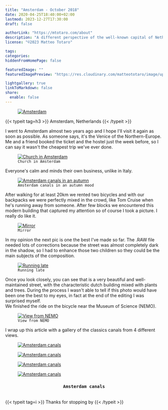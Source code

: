 ```yaml
---
title: "Amsterdam - October 2018"
date: 2020-04-25T18:40:00+02:00
lastmod: 2023-12-27T17:30:00
draft: false

authorLink: "https://mtotaro.com/about"
description: "A different perspective of the well-known capital of Netherlands"
license: "©2023 Matteo Totaro"

tags:
categories:
hiddenFromHomePage: false

featuredImage: ""
featuredImagePreview: "https://res.cloudinary.com/matteototaro/image/upload/f_auto,q_auto/v1/amsterdam/11"

lightgallery: true
linkToMarkdown: false
share:
  enable: false
---
```


<div class="container-fluid">
	<div class="ratio-box fade-box">
		<figure>
			<a class="lightgallery" 
				href=https://res.cloudinary.com/matteototaro/image/upload/f_auto,q_auto/v1/amsterdam/9
				title="Amsterdam"
				data-thumbnail=https://res.cloudinary.com/matteototaro/image/upload/f_auto,q_auto/v1/amsterdam/9
				data-sub-html="Amsterdam">
				<img class="lazyload blur-up"
					data-src=https://res.cloudinary.com/matteototaro/image/upload/f_auto,q_auto/v1/amsterdam/9
					data-sizes=auto
					alt="Amsterdam"></a>
		</figure>
		<div class="col-md-8 col-md-push-2 no-padding-left" >
			{{< typeit tag=h3 >}} Amsterdam, Netherlands {{< /typeit >}}
			<p>I went to Amsterdam almost two years ago and I hope I'll visit it again as soon as possible. As someone says, it's the Venice of the  Northern-Europe. Me and a friend booked the ticket and the hostel just the week before, so I can say it wasn't the cheapest trip we've ever done.</p>
		 </div>
		<figure>
			<a class="lightgallery" 
				href=https://res.cloudinary.com/matteototaro/image/upload/f_auto,q_auto/v1/amsterdam/6
				title="Church in Amsterdam"
				data-thumbnail=https://res.cloudinary.com/matteototaro/image/upload/f_auto,q_auto/v1/amsterdam/6
				data-sub-html="Church in Amsterdam">
				<img class="lazyload blur-up"
					src=https://res.cloudinary.com/matteototaro/image/upload/f_auto,q_auto/v1/amsterdam/6
					data-src=https://res.cloudinary.com/matteototaro/image/upload/f_auto,q_auto/v1/amsterdam/6
					data-sizes=auto
					alt="Church in Amsterdam"></a>
					<figcaption class=image-caption>
						<code>Church in Amsterdam</code>
					</figcaption>
		</figure>
	    <div class="col-md-8 col-md-push-2 no-padding-left" >
			<p>Everyone's calm and minds their own business, unlike in Italy.</p>
		 </div>
		<figure>
			<a class="lightgallery" 
				href=https://res.cloudinary.com/matteototaro/image/upload/f_auto,q_auto/v1/amsterdam/7
				title="Amsterdam canals in an autumn"
				data-thumbnail=https://res.cloudinary.com/matteototaro/image/upload/f_auto,q_auto/v1/amsterdam/7
				data-sub-html="Amsterdam canals in an autumn">
				<img class="lazyload blur-up"
					src=https://res.cloudinary.com/matteototaro/image/upload/f_auto,q_auto/v1/amsterdam/7
					data-src=https://res.cloudinary.com/matteototaro/image/upload/f_auto,q_auto/v1/amsterdam/7
					data-sizes=auto
					alt="Amsterdam canals in an autumn"></a>
					<figcaption class=image-caption>
						<code>Amsterdam canals in an autumn mood</code>
					</figcaption>
		</figure>
	    <div class="col-md-8 col-md-push-2 no-padding-left" >
			<p>After walking for at least 20km we rented two bicycles and with our backpacks we were perfectly mixed in the crowd, like Tom Cruise when he's running away from someone. After few blocks we encountered this modern building that captured my attention so of course I took a picture. I really do like it.</p>
		 </div>
		<figure>
			<a class="lightgallery" 
				href="https://res.cloudinary.com/matteototaro/image/upload/f_auto,q_auto/v1/amsterdam/11"
				title="Mirror"
				data-thumbnail="https://res.cloudinary.com/matteototaro/image/upload/f_auto,q_auto/v1/amsterdam/11"
				data-sub-html="Mirror">
				<img class="lazyload blur-up"
					src=https://res.cloudinary.com/matteototaro/image/upload/f_auto,q_auto/v1/amsterdam/11
					data-sizes=auto
					alt="Mirror"></a>
					<figcaption class=image-caption>
						<code>Mirror</code>
					</figcaption>
		</figure>
     	<div class="col-md-8 col-md-push-2 no-padding-left" >
			<p>In my opinion the next pic is one the best I've made so far. The .RAW file needed lots of corrections because the street was almost completely dark in the shadow, so I had to enhance those two children so they could be the main subjects of the composition.</p>
		</div>
		<figure>
			<a class="lightgallery" 
				href="https://res.cloudinary.com/matteototaro/image/upload/f_auto,q_auto/v1/amsterdam/10"
				title="Running late"
				data-thumbnail="https://res.cloudinary.com/matteototaro/image/upload/f_auto,q_auto/v1/amsterdam/10"
				data-sub-html="Running late">
				<img class="lazyload blur-up"
					src="https://res.cloudinary.com/matteototaro/image/upload/f_auto,q_auto/v1/amsterdam/10"
					data-src="https://res.cloudinary.com/matteototaro/image/upload/f_auto,q_auto/v1/amsterdam/10"
					data-sizes=auto
					alt="Running late"></a>
					<figcaption class=image-caption>
						<code>Running late</code>
					</figcaption>
		</figure>
        <div class="col-md-8 col-md-push-2 no-padding-left" >
			<p>Once you look closely, you can see that is a very beautiful and well-maintained street, with the characteristic dutch building mixed with plants and trees. During the process I wasn't able to tell if this photo would have been one the best to my eyes, in fact at the end of the editing I was surprised myself.<br>We finished the ride on the bicycle near the Museum of Science (NEMO).</p>
		 </div>
		<figure>
			<a class="lightgallery" 
				href="https://res.cloudinary.com/matteototaro/image/upload/f_auto,q_auto/v1/amsterdam/12"
				title="View from NEMO"
				data-thumbnail="https://res.cloudinary.com/matteototaro/image/upload/f_auto,q_auto/v1/amsterdam/12"
				data-sub-html="View from NEMO">
				<img class="lazyload blur-up"
					src="https://res.cloudinary.com/matteototaro/image/upload/f_auto,q_auto/v1/amsterdam/12"
					data-src="https://res.cloudinary.com/matteototaro/image/upload/f_auto,q_auto/v1/amsterdam/12"
					data-sizes=auto
					alt="View from NEMO"></a>
					<figcaption class=image-caption>
						<code>View from NEMO</code>
					</figcaption>
		</figure>
		<div class="col-md-8 col-md-push-2 no-padding-left" >
			<p>I wrap up this article with a gallery of the classics canals from 4 different views.</p>
		 </div>
		<div class="row">
				<div class="scroll-view">
					<div class="scroll-doc">
						<div class="scroll-item">
							<div class="thumbnail">
								<figure>
									<a class="lightgallery" 
									href="https://res.cloudinary.com/matteototaro/image/upload/f_auto,q_auto/v1/amsterdam/5"
									title="Amsterdam canals"
									data-thumbnail="https://res.cloudinary.com/matteototaro/image/upload/f_auto,q_auto/v1/amsterdam/5"
									data-sub-html="Amsterdam canals">
										<img class="lazyload blur-up"
											src="https://res.cloudinary.com/matteototaro/image/upload/f_auto,q_auto/v1/amsterdam/5"
											data-src="https://res.cloudinary.com/matteototaro/image/upload/f_auto,q_auto/v1/amsterdam/5"
											data-sizes=auto
											alt="Amsterdam canals"></a>
								</figure>
							</div>
						</div>
						<div class="scroll-item">
								<div class="thumbnail">
									<figure>
										<a class="lightgallery" 
										href="https://res.cloudinary.com/matteototaro/image/upload/f_auto,q_auto/v1/amsterdam/2"
										title="Amsterdam canals"
										data-thumbnail="https://res.cloudinary.com/matteototaro/image/upload/f_auto,q_auto/v1/amsterdam/2"
										data-sub-html="Amsterdam canals">
											<img class="lazyload blur-up"
												src="https://res.cloudinary.com/matteototaro/image/upload/f_auto,q_auto/v1/amsterdam/2"
												data-src="https://res.cloudinary.com/matteototaro/image/upload/f_auto,q_auto/v1/amsterdam/2"
												data-sizes=auto
												alt="Amsterdam canals"></a>
									</figure>
								</div>
						</div>
						<div class="scroll-item">
								<div class="thumbnail">
									<figure>
										<a class="lightgallery" 
											href="https://res.cloudinary.com/matteototaro/image/upload/f_auto,q_auto/v1/amsterdam/3"
											title="Amsterdam canals"
											data-thumbnail="https://res.cloudinary.com/matteototaro/image/upload/f_auto,q_auto/v1/amsterdam/3"
											data-sub-html="Amsterdam canals">
											<img class="lazyload blur-up"
												src="https://res.cloudinary.com/matteototaro/image/upload/f_auto,q_auto/v1/amsterdam/3"
												data-src="https://res.cloudinary.com/matteototaro/image/upload/f_auto,q_auto/v1/amsterdam/3"
												data-sizes=auto
												alt="Amsterdam canals"></a>
									</figure>
								</div>
						</div>
						<div class="scroll-item">
								<div class="thumbnail">
									<figure>
										<a class="lightgallery" 
											href="https://res.cloudinary.com/matteototaro/image/upload/f_auto,q_auto/v1/amsterdam/4"
											title="Amsterdam canals"
											data-thumbnail="https://res.cloudinary.com/matteototaro/image/upload/f_auto,q_auto/v1/amsterdam/4"
											data-sub-html="Amsterdam canals">
											<img class="lazyload blur-up"
												src="https://res.cloudinary.com/matteototaro/image/upload/f_auto,q_auto/v1/amsterdam/4"
												data-src="https://res.cloudinary.com/matteototaro/image/upload/f_auto,q_auto/v1/amsterdam/4"
												data-sizes=auto
												alt="Amsterdam canals"></a>
									</figure>
								</div>
							</div>
					</div>
			</div>
		</div>
		<h3 style="text-align:center"><code> Amsterdam canals </code></h3><br>
	{{< typeit tag=i >}} Thanks for stopping by {{< /typeit >}}
	</div>
</div>